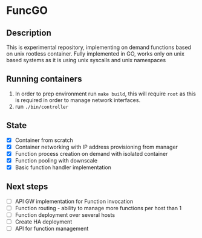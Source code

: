 # FuncGO
 
## Description

This is experimental repository, implementing on demand functions based on unix rootless container. Fully implemented in GO, works only on unix based systems as it is using unix syscalls and unix namespaces

## Running containers 

1. In order to prep environment run `make build`, this will require `root` as this is required in order to manage network interfaces.
1. run `./bin/controller` 

## State

- [x] Container from scratch
- [x] Container networking with IP address provisioning from manager 
- [x] Function process creation on demand with isolated container
- [x] Function pooling with downscale
- [x] Basic function handler implementation

## Next steps

- [ ] API GW implementation for Function invocation
- [ ] Function routing - ability to manage more functions per host than 1
- [ ] Function deployment over several hosts
- [ ] Create HA deployment 
- [ ] API for function management 
